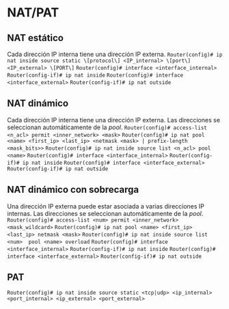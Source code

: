 # NAT/PAT
## NAT estático
Cada dirección IP interna tiene una dirección IP externa.
`Router(config)# ip nat inside source static \[protocol\] <IP_internal> \[port\] <IP_external> \[PORT\]`
`Router(config)# interface <interface_internal>`
`Router(config-if)# ip nat inside`
`Router(config)# interface <interface_external>`
`Router(config-if)# ip nat outside`
## NAT dinámico
Cada dirección IP interna tiene una dirección IP externa.
Las direcciones se seleccionan automáticamente de la *pool*.
`Router(config)# access-list <n_acl> permit <inner_network> <mask>`
`Router(config)# ip nat pool <name> <first_ip> <last_ip> <netmask <mask> | prefix-length <mask_bits>>`
`Router(config)# ip nat inside source list <n_acl> pool <name>`
`Router(config)# interface <interface_internal>`
`Router(config-if)# ip nat inside`
`Router(config)# interface <interface_external>`
`Router(config-if)# ip nat outside`
## NAT dinámico con sobrecarga
Una dirección IP externa puede estar asociada a varias direcciones IP internas.
Las direcciones se seleccionan automáticamente de la *pool*.
`Router(config)# access-list <num> permit <inner_network> <mask_wildcard>`
`Router(config)# ip nat pool <name> <first_ip> <last_ip> netmask <mask>`
`Router(config)# ip nat inside source list <num>  pool <name> overload`
`Router(config)# interface <interface_internal>`
`Router(config-if)# ip nat inside`
`Router(config)# interface <interface_external>`
`Router(config-if)# ip nat outside`
## PAT
`Router(config)# ip nat inside source static <tcp|udp> <ip_internal> <port_internal> <ip_external> <port_external>`
